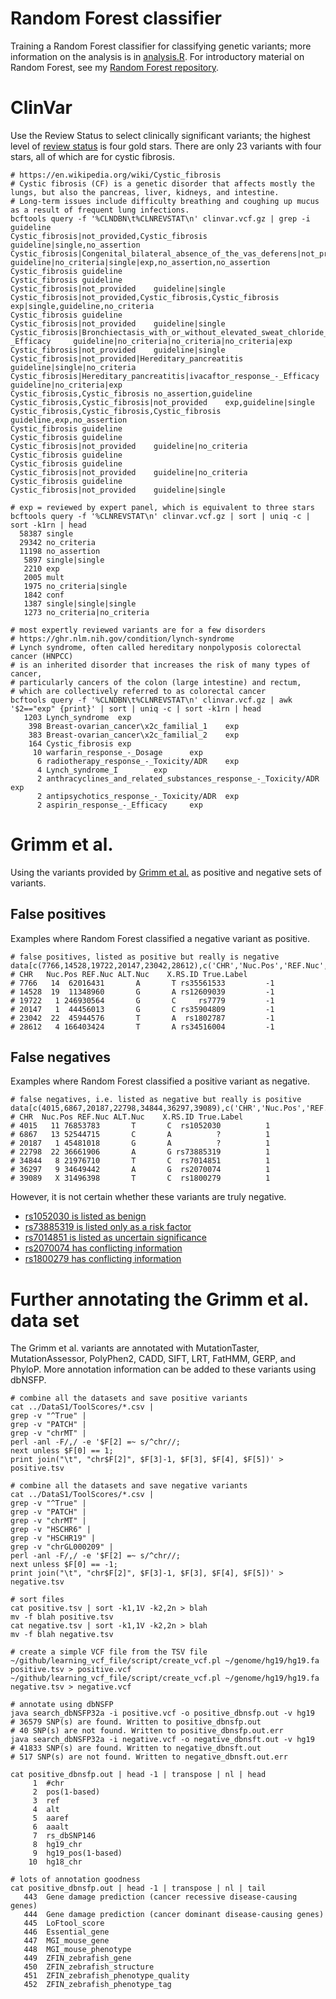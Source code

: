 Random Forest classifier
========================

Training a Random Forest classifier for classifying genetic variants; more information on the analysis is in [analysis.R](https://github.com/davetang/machine_learning/blob/master/variant/random_forest/analysis.R). For introductory material on Random Forest, see my [Random Forest repository](https://github.com/davetang/learning_random_forest).

# ClinVar

Use the Review Status to select clinically significant variants; the highest level of [review status](https://www.ncbi.nlm.nih.gov/clinvar/docs/review_guidelines/) is four gold stars. There are only 23 variants with four stars, all of which are for cystic fibrosis.

~~~~{.bash}
# https://en.wikipedia.org/wiki/Cystic_fibrosis
# Cystic fibrosis (CF) is a genetic disorder that affects mostly the lungs, but also the pancreas, liver, kidneys, and intestine.
# Long-term issues include difficulty breathing and coughing up mucus as a result of frequent lung infections.
bcftools query -f '%CLNDBN\t%CLNREVSTAT\n' clinvar.vcf.gz | grep -i guideline
Cystic_fibrosis|not_provided,Cystic_fibrosis    guideline|single,no_assertion
Cystic_fibrosis|Congenital_bilateral_absence_of_the_vas_deferens|not_provided|Cystic_fibrosis,Cystic_fibrosis,Cystic_fibrosis   guideline|no_criteria|single|exp,no_assertion,no_assertion
Cystic_fibrosis guideline
Cystic_fibrosis guideline
Cystic_fibrosis|not_provided    guideline|single
Cystic_fibrosis|not_provided,Cystic_fibrosis,Cystic_fibrosis    exp|single,guideline,no_criteria
Cystic_fibrosis guideline
Cystic_fibrosis|not_provided    guideline|single
Cystic_fibrosis|Bronchiectasis_with_or_without_elevated_sweat_chloride_1\x2c_modifier_of|not_provided|Hereditary_pancreatitis|ivacaftor_response_-_Efficacy     guideline|no_criteria|no_criteria|no_criteria|exp
Cystic_fibrosis|not_provided    guideline|single
Cystic_fibrosis|not_provided|Hereditary_pancreatitis    guideline|single|no_criteria
Cystic_fibrosis|Hereditary_pancreatitis|ivacaftor_response_-_Efficacy   guideline|no_criteria|exp
Cystic_fibrosis,Cystic_fibrosis no_assertion,guideline
Cystic_fibrosis,Cystic_fibrosis|not_provided    exp,guideline|single
Cystic_fibrosis,Cystic_fibrosis,Cystic_fibrosis guideline,exp,no_assertion
Cystic_fibrosis guideline
Cystic_fibrosis guideline
Cystic_fibrosis|not_provided    guideline|no_criteria
Cystic_fibrosis guideline
Cystic_fibrosis guideline
Cystic_fibrosis|not_provided    guideline|no_criteria
Cystic_fibrosis guideline
Cystic_fibrosis|not_provided    guideline|single

# exp = reviewed by expert panel, which is equivalent to three stars
bcftools query -f '%CLNREVSTAT\n' clinvar.vcf.gz | sort | uniq -c | sort -k1rn | head
  58387 single
  29342 no_criteria
  11198 no_assertion
   5897 single|single
   2210 exp
   2005 mult
   1975 no_criteria|single
   1842 conf
   1387 single|single|single
   1273 no_criteria|no_criteria

# most expertly reviewed variants are for a few disorders
# https://ghr.nlm.nih.gov/condition/lynch-syndrome
# Lynch syndrome, often called hereditary nonpolyposis colorectal cancer (HNPCC)
# is an inherited disorder that increases the risk of many types of cancer,
# particularly cancers of the colon (large intestine) and rectum,
# which are collectively referred to as colorectal cancer
bcftools query -f '%CLNDBN\t%CLNREVSTAT\n' clinvar.vcf.gz | awk '$2=="exp" {print}' | sort | uniq -c | sort -k1rn | head
   1203 Lynch_syndrome  exp
    398 Breast-ovarian_cancer\x2c_familial_1    exp
    383 Breast-ovarian_cancer\x2c_familial_2    exp
    164 Cystic_fibrosis exp
     10 warfarin_response_-_Dosage      exp
      6 radiotherapy_response_-_Toxicity/ADR    exp
      4 Lynch_syndrome_I        exp
      2 anthracyclines_and_related_substances_response_-_Toxicity/ADR   exp
      2 antipsychotics_response_-_Toxicity/ADR  exp
      2 aspirin_response_-_Efficacy     exp
~~~~

# Grimm et al.

Using the variants provided by [Grimm et al.](https://www.ncbi.nlm.nih.gov/pubmed/25684150) as positive and negative sets of variants.

## False positives

Examples where Random Forest classified a negative variant as positive.

~~~~{.r}
# false positives, listed as positive but really is negative
data[c(7766,14528,19722,20147,23042,28612),c('CHR','Nuc.Pos','REF.Nuc','ALT.Nuc','X.RS.ID','True.Label')]
# CHR   Nuc.Pos REF.Nuc ALT.Nuc    X.RS.ID True.Label
# 7766   14  62016431       A       T rs35561533         -1
# 14528  19  11348960       G       A rs12609039         -1
# 19722   1 246930564       G       C     rs7779         -1
# 20147   1  44456013       G       C rs35904809         -1
# 23042  22  45944576       T       A  rs1802787         -1
# 28612   4 166403424       T       A rs34516004         -1
~~~~

## False negatives

Examples where Random Forest classified a positive variant as negative.

~~~~{.r}
# false negatives, i.e. listed as negative but really is positive
data[c(4015,6867,20187,22798,34844,36297,39089),c('CHR','Nuc.Pos','REF.Nuc','ALT.Nuc','X.RS.ID','True.Label')]
# CHR  Nuc.Pos REF.Nuc ALT.Nuc    X.RS.ID True.Label
# 4015   11 76853783       T       C  rs1052030          1
# 6867   13 52544715       C       A          ?          1
# 20187   1 45481018       G       A          ?          1
# 22798  22 36661906       A       G rs73885319          1
# 34844   8 21976710       T       C  rs7014851          1
# 36297   9 34649442       A       G  rs2070074          1
# 39089   X 31496398       T       C  rs1800279          1
~~~~

However, it is not certain whether these variants are truly negative.

* [rs1052030 is listed as benign](http://www.ncbi.nlm.nih.gov/clinvar/variation/43258/)
* [rs73885319 is listed only as a risk factor](http://www.ncbi.nlm.nih.gov/clinvar/variation/6080/)
* [rs7014851 is listed as uncertain significance](http://www.ncbi.nlm.nih.gov/clinvar/variation/7330/)
* [rs2070074 has conflicting information](http://www.ncbi.nlm.nih.gov/clinvar/variation/3613/)
* [rs1800279 has conflicting information](http://www.ncbi.nlm.nih.gov/clinvar/variation/11269/)

# Further annotating the Grimm et al. data set

The Grimm et al. variants are annotated with MutationTaster, MutationAssessor, PolyPhen2, CADD, SIFT, LRT, FatHMM, GERP, and PhyloP. More annotation information can be added to these variants using dbNSFP.

~~~~{.bash}
# combine all the datasets and save positive variants
cat ../DataS1/ToolScores/*.csv |
grep -v "^True" |
grep -v "PATCH" |
grep -v "chrMT" |
perl -anl -F/,/ -e '$F[2] =~ s/^chr//;
next unless $F[0] == 1;
print join("\t", "chr$F[2]", $F[3]-1, $F[3], $F[4], $F[5])' > positive.tsv

# combine all the datasets and save negative variants
cat ../DataS1/ToolScores/*.csv |
grep -v "^True" |
grep -v "PATCH" |
grep -v "chrMT" |
grep -v "HSCHR6" |
grep -v "HSCHR19" |
grep -v "chrGL000209" |
perl -anl -F/,/ -e '$F[2] =~ s/^chr//;
next unless $F[0] == -1;
print join("\t", "chr$F[2]", $F[3]-1, $F[3], $F[4], $F[5])' > negative.tsv

# sort files
cat positive.tsv | sort -k1,1V -k2,2n > blah
mv -f blah positive.tsv 
cat negative.tsv | sort -k1,1V -k2,2n > blah
mv -f blah negative.tsv 

# create a simple VCF file from the TSV file
~/github/learning_vcf_file/script/create_vcf.pl ~/genome/hg19/hg19.fa positive.tsv > positive.vcf
~/github/learning_vcf_file/script/create_vcf.pl ~/genome/hg19/hg19.fa negative.tsv > negative.vcf

# annotate using dbNSFP
java search_dbNSFP32a -i positive.vcf -o positive_dbnsfp.out -v hg19
# 36579 SNP(s) are found. Written to positive_dbnsfp.out
# 40 SNP(s) are not found. Written to positive_dbnsfp.out.err
java search_dbNSFP32a -i negative.vcf -o negative_dbnsft.out -v hg19
# 41833 SNP(s) are found. Written to negative_dbnsft.out
# 517 SNP(s) are not found. Written to negative_dbnsft.out.err

cat positive_dbnsfp.out | head -1 | transpose | nl | head
     1  #chr
     2  pos(1-based)
     3  ref
     4  alt
     5  aaref
     6  aaalt
     7  rs_dbSNP146
     8  hg19_chr
     9  hg19_pos(1-based)
    10  hg18_chr

# lots of annotation goodness
cat positive_dbnsfp.out | head -1 | transpose | nl | tail
   443  Gene damage prediction (cancer recessive disease-causing genes)
   444  Gene damage prediction (cancer dominant disease-causing genes)
   445  LoFtool_score
   446  Essential_gene
   447  MGI_mouse_gene
   448  MGI_mouse_phenotype
   449  ZFIN_zebrafish_gene
   450  ZFIN_zebrafish_structure
   451  ZFIN_zebrafish_phenotype_quality
   452  ZFIN_zebrafish_phenotype_tag
~~~~

